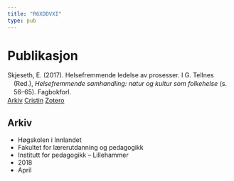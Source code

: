 ```yaml
---
title: "R6XDDVXI"
type: pub
---
```

<h1>Publikasjon</h1>
<article id="csl-bib-container-R6XDDVXI" class="csl-bib-container">
  <div class="csl-bib-body" style="line-height: 1.35; padding-left: 1em; text-indent:-1em;">
  <div class="csl-entry">Skjeseth, E. (2017). Helsefremmende ledelse av prosesser. I G. Tellnes (Red.), <i>Helsefremmende samhandling: natur og kultur som folkehelse</i> (s. 56&#x2013;65). Fagbokforl.</div>
</div>
  <div class="csl-bib-buttons">
    <a href="#taxonomy-article-R6XDDVXI" class="csl-bib-button">Arkiv</a>
    <a href alt="Cristin URL" class="csl-bib-button">Cristin</a>
    <a href alt="Zotero URL" class="csl-bib-button">Zotero</a>
  </div>
  <div id="csl-bib-meta-container-R6XDDVXI"></div>
</article>
<div id="csl-bib-meta-R6XDDVXI" class="csl-bib-meta">
  <article id="taxonomy-article-R6XDDVXI" class="taxonomy-article">
    <h1>Arkiv</h1>
    <ul>
      <li>Høgskolen i Innlandet</li>
      <li>Fakultet for lærerutdanning og pedagogikk</li>
      <li>Institutt for pedagogikk – Lillehammer</li>
      <li>2018</li>
      <li>April</li>
    </ul>
  </article>
</div>
